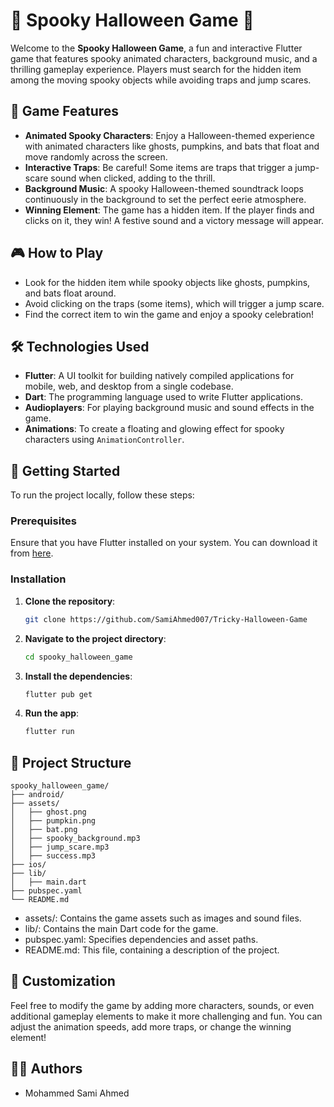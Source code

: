 # 🎃 Spooky Halloween Game 🎃

Welcome to the **Spooky Halloween Game**, a fun and interactive Flutter game that features spooky animated characters, background music, and a thrilling gameplay experience. Players must search for the hidden item among the moving spooky objects while avoiding traps and jump scares.

## 👻 Game Features

- **Animated Spooky Characters**: Enjoy a Halloween-themed experience with animated characters like ghosts, pumpkins, and bats that float and move randomly across the screen.
- **Interactive Traps**: Be careful! Some items are traps that trigger a jump-scare sound when clicked, adding to the thrill.
- **Background Music**: A spooky Halloween-themed soundtrack loops continuously in the background to set the perfect eerie atmosphere.
- **Winning Element**: The game has a hidden item. If the player finds and clicks on it, they win! A festive sound and a victory message will appear.

## 🎮 How to Play

- Look for the hidden item while spooky objects like ghosts, pumpkins, and bats float around.
- Avoid clicking on the traps (some items), which will trigger a jump scare.
- Find the correct item to win the game and enjoy a spooky celebration!

## 🛠️ Technologies Used

- **Flutter**: A UI toolkit for building natively compiled applications for mobile, web, and desktop from a single codebase.
- **Dart**: The programming language used to write Flutter applications.
- **Audioplayers**: For playing background music and sound effects in the game.
- **Animations**: To create a floating and glowing effect for spooky characters using `AnimationController`.

## 🚀 Getting Started

To run the project locally, follow these steps:

### Prerequisites

Ensure that you have Flutter installed on your system. You can download it from [here](https://flutter.dev/docs/get-started/install).

### Installation

1. **Clone the repository**:
   ```bash
   git clone https://github.com/SamiAhmed007/Tricky-Halloween-Game
2. **Navigate to the project directory**:

    ```bash
    cd spooky_halloween_game
3. **Install the dependencies**:
    ```bash
    flutter pub get
    
4. **Run the app**:
    ```bash
    flutter run

## 📁 Project Structure
```plaintext
spooky_halloween_game/
├── android/
├── assets/
│   ├── ghost.png
│   ├── pumpkin.png
│   ├── bat.png
│   ├── spooky_background.mp3
│   ├── jump_scare.mp3
│   ├── success.mp3
├── ios/
├── lib/
│   ├── main.dart
├── pubspec.yaml
└── README.md
```

- assets/: Contains the game assets such as images and sound files.
- lib/: Contains the main Dart code for the game.
- pubspec.yaml: Specifies dependencies and asset paths.
- README.md: This file, containing a description of the project.

## 🎨 Customization
Feel free to modify the game by adding more characters, sounds, or even additional gameplay elements to make it more challenging and fun. You can adjust the animation speeds, add more traps, or change the winning element!

## 🧑‍💻 Authors
- Mohammed Sami Ahmed

